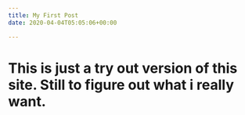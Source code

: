 ```yaml
---
title: My First Post
date: 2020-04-04T05:05:06+00:00

---
```

# This is just a try out version of this site. Still to figure out what i really want.